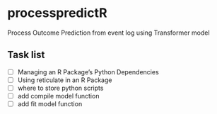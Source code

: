 # processpredictR
Process Outcome Prediction from event log using Transformer model

## Task list
- [ ] Managing an R Package’s Python Dependencies
- [ ] Using reticulate in an R Package
- [ ] where to store python scripts
- [ ] add compile model function  
- [ ] add fit model function  

